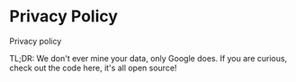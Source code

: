 # Privacy Policy
Privacy policy



TL;DR: We don't ever mine your data, only Google does. If you are curious, check out the code here, it's all open source!
